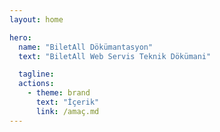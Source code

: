 ```yaml
---
layout: home

hero:
  name: "BiletAll Dökümantasyon"
  text: "BiletAll Web Servis Teknik Dökümani"

  tagline:
  actions:
    - theme: brand
      text: "İçerik"
      link: /amaç.md
---
```


